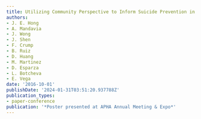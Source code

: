 ```yaml
---
title: Utilizing Community Perspective to Inform Suicide Prevention in Lao Community
authors:
- J. E. Hong
- A. Mandavia
- J. Wong
- J. Shen
- F. Crump
- B. Ruiz
- D. Huang
- M. Martinez
- D. Esparza
- L. Botcheva
- E. Vega
date: '2016-10-01'
publishDate: '2024-01-31T03:51:20.937788Z'
publication_types:
- paper-conference
publication: '*Poster presented at APHA Annual Meeting & Expo*'
---
```

